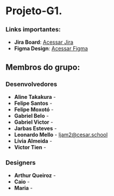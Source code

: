 # Projeto-G1. 
 ### Links importantes:
  - **Jira Board**: [Acessar Jira](https://leonardojadm.atlassian.net/jira/software/projects/KAN/boards/1)
  - **Figma Design**: [Acessar Figma]()

## Membros do grupo:

### Desenvolvedores
  - **Aline Takakura** - 
  - **Felipe Santos** -
  - **Felipe Moxotó** - 
  - **Gabriel Belo** - 
  - **Gabriel Victor** - 
  - **Jarbas Esteves** - 
  - **Leonardo Mello** - [ljam2@cesar.school](mailto:ljam2@cesar.school)
  - **Lívia Almeida** - 
  - **Victor Tien** -

### Designers
  - **Arthur Queiroz** - 
  - **Caio** - 
  - **Maria** - 
